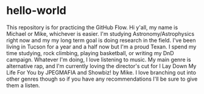 # hello-world
This repository is for practicing the GitHub Flow.
Hi y'all, my name is Michael or Mike, whichever is easier. I'm studying Astronomy/Astrophysics right now and my my long term goal is doing research in the field. I've been living in Tucson for a year and a half now but I'm a proud Texan. I spend my time studying, rock climbing, playing basketball, or writing my DnD campaign. Whatever I'm doing, I love listening to music. My main genre is alternative rap, and I'm currently loving the director's cut for I Lay Down My Life For You by JPEGMAFIA and Showbiz! by Mike. I love branching out into other genres though so if you have any recommendations I'll be sure to give them a listen. 
